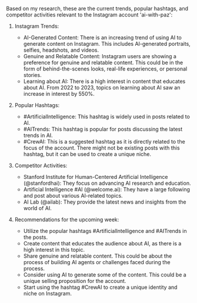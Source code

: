Based on my research, these are the current trends, popular hashtags, and competitor activities relevant to the Instagram account 'ai-with-paz':

1. Instagram Trends: 
   - AI-Generated Content: There is an increasing trend of using AI to generate content on Instagram. This includes AI-generated portraits, selfies, headshots, and videos.
   - Genuine and Relatable Content: Instagram users are showing a preference for genuine and relatable content. This could be in the form of behind-the-scenes looks, real-life experiences, or personal stories.
   - Learning about AI: There is a high interest in content that educates about AI. From 2022 to 2023, topics on learning about AI saw an increase in interest by 550%.

2. Popular Hashtags:
   - #ArtificialIntelligence: This hashtag is widely used in posts related to AI.
   - #AITrends: This hashtag is popular for posts discussing the latest trends in AI.
   - #CrewAI: This is a suggested hashtag as it is directly related to the focus of the account. There might not be existing posts with this hashtag, but it can be used to create a unique niche.

3. Competitor Activities: 
   - Stanford Institute for Human-Centered Artificial Intelligence (@stanfordhai): They focus on advancing AI research and education.
   - Artificial Intelligence #AI (@welcome.ai): They have a large following and post about various AI-related topics.
   - AI Lab (@ailab): They provide the latest news and insights from the world of AI.

4. Recommendations for the upcoming week:
   - Utilize the popular hashtags #ArtificialIntelligence and #AITrends in the posts.
   - Create content that educates the audience about AI, as there is a high interest in this topic.
   - Share genuine and relatable content. This could be about the process of building AI agents or challenges faced during the process.
   - Consider using AI to generate some of the content. This could be a unique selling proposition for the account.
   - Start using the hashtag #CrewAI to create a unique identity and niche on Instagram.